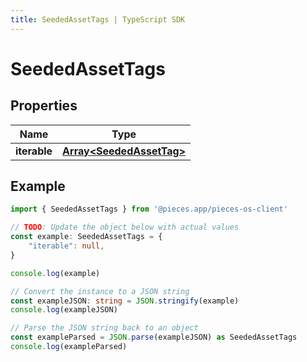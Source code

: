 ```yaml
---
title: SeededAssetTags | TypeScript SDK
---
```



# SeededAssetTags


## Properties

Name | Type
------------ | -------------
**iterable** | [**Array&lt;SeededAssetTag&gt;**](SeededAssetTag)

## Example

```typescript
import { SeededAssetTags } from '@pieces.app/pieces-os-client'

// TODO: Update the object below with actual values
const example: SeededAssetTags = {
    "iterable": null,
}

console.log(example)

// Convert the instance to a JSON string
const exampleJSON: string = JSON.stringify(example)
console.log(exampleJSON)

// Parse the JSON string back to an object
const exampleParsed = JSON.parse(exampleJSON) as SeededAssetTags
console.log(exampleParsed)
```


